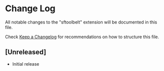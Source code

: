 # Change Log

All notable changes to the "sftoolbelt" extension will be documented in this file.

Check [Keep a Changelog](http://keepachangelog.com/) for recommendations on how to structure this file.

## [Unreleased]

- Initial release
